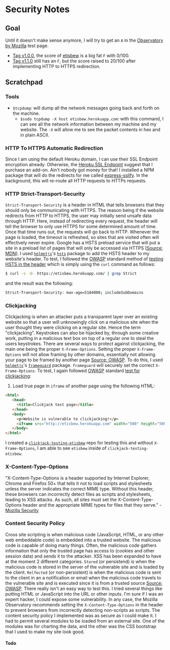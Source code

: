 # Security Notes

## Goal
Until it doesn't make sense anymore, I will try to get an `A` in the [Observatory by Mozilla](https://observatory.mozilla.org/) test page.
- [Tag v1.0.0](https://github.com/gvela024/etisbew/releases/tag/v1.0.0), the score of [etisbew](https://github.com/gvela024/etisbew/) is a big fat `F` with 0/100.
- [Tag v1.1.0](https://github.com/gvela024/etisbew/releases/tag/v1.1.0) still has an `F`, but the score raised to 20/100 after implementing HTTP to HTTPS redirection.

## Scratchpad

### Tools
- `$tcpdump`:  will dump all the network messages going back and forth on the machine.
  - `$sudo tcpdump -X host etisbew.herokuapp.com`: with this command, I can see all the network information between my machine and my website. The `-X` will allow me to see the packet contents in hex and in plain ASCII.

### HTTP To HTTPS Automatic Redirection
Since I am using the default Heroku domain, I can use their SSL Endpoint encryption already. Otherwise, the [Heroku SSL Endpoint](https://devcenter.heroku.com/articles/ssl-endpoint) suggest that I purchase an add-on. Ain't nobody got money for that! I installed a NPM package that will do the redirects for me called [express-sslify](https://github.com/florianheinemann/express-sslify). In the background, this will re-route all HTTP requests to HTTPs requests.

### HTTP Strict-Transport-Security
`Strict-Transport-Security` is a header in HTML that tells browsers that they should only be communicating with HTTPS. The reason being if the website redirects from HTTP to HTTPS, the user may initially send unsafe data through HTTP. Here, instead of redirecting every request, the header will tell the browser to only use HTTPS for some determined amount of time. Once that time runs out, the requests will go back to HTTP. Whenever the page is loaded, the timeout is refreshed, so sites that are visited often will effectively never expire. Google has a HSTS preload service that will put a site in a preload list of pages that will only be accessed via HTTPS [[Source: MDN](https://developer.mozilla.org/en-US/docs/Web/HTTP/Headers/Strict-Transport-Security)].
I used [`helmetjs`](https://github.com/helmetjs)'s [`hsts`](https://github.com/helmetjs/hsts) package to add the HSTS header to my website's header. To test, I followed the [OWASP](https://www.owasp.org/index.php/Main_Page) standard method of [testing HSTS in the header](https://www.owasp.org/index.php/Test_HTTP_Strict_Transport_Security_(OTG-CONFIG-007)) which is simply using the `curl` command as follows:
```bash
$ curl -s -D- https://etisbew.herokuapp.com/ | grep Strict
```
and the result was the following:
```bash
Strict-Transport-Security: max-age=5184000; includeSubDomains
```

### Clickjacking
Clickjacking is when an attacker puts a transparent layer over an existing website so that a user will unknowingly click on a malicious site when the user thought they were clicking on a regular site. Hence the term "clickjacking". Keystrokes can also be hijacked by, through some creative work, putting in a malicious text box on top of a regular one to steal the users keystrokes. There are several ways to protect against clickjacking, the main one being the proper `X-Frame-Options`. Setting the proper `X-Frame-Options` will not allow framing by other domains, essentially not allowing your page to be framed by another page [Source: OWASP](https://www.owasp.org/index.php/Clickjacking). To do this, I used [`helmetjs`](https://github.com/helmetjs)'s [`frameguard`](https://github.com/helmetjs/frameguard) package. `frameguard` will securely set the correct `X-Frame-Options`. To test, I again followed [OWASP](https://www.owasp.org/index.php/Main_Page) standard [test for clickjacking](https://www.owasp.org/index.php/Testing_for_Clickjacking_(OTG-CLIENT-009)):
1. Load true page in `iframe` of another page using the following HTML:
```html
<html>
   <head>
     <title>Clickjack test page</title>
   </head>
   <body>
     <p>Website is vulnerable to clickjacking!</p>
     <iframe src="http://etisbew.herokuapp.com" width="500" height="500"></iframe>
   </body>
</html>
```
I created a [`clickjack-testing-etisbew`](https://github.com/gvela024/clickjack-testing-etisbew) repo for testing this and without `X-Frame-Options`, I am able to see `etisbew` inside of `clickjack-testing-etisbew`.

### X-Content-Type-Options
"X-Content-Type-Options is a header supported by Internet Explorer, Chrome and Firefox 50+ that tells it not to load scripts and stylesheets unless the server indicates the correct MIME type. Without this header, these browsers can incorrectly detect files as scripts and stylesheets, leading to XSS attacks. As such, all sites must set the X-Content-Type-Options header and the appropriate MIME types for files that they serve." - [Mozilla Security](https://wiki.mozilla.org/Security/Guidelines/Web_Security#X-Content-Type-Options)

### Content Security Policy
Cross site scripting is when malicious code (JavaScript, HTML, or any other web embeddable code) is embedded into a trusted website. The malicious code is capable of doing many things. Often, the malicious code gathers information that only the trusted page has access to (cookies and other session data) and sends it to the attacker. XSS has been expanded to have at the moment 2 different categories. `Stored` (or persistend) is when the malicious code is stored in the server of the vulnerable site and is loaded by the client. `Relfected` (or non-persistent) is when the malicious code is sent to the client in an a notification or email when the malicious code travels to the vulnerable site and is executed since it is from a trusted source [Source: OWASP](https://www.owasp.org/index.php/Cross-site_Scripting_%28XSS%29).
There really isn't an easy way to test this. I tried several things like putting HTML or JavaScript into the URL or other inputs. I'm sure if I was an expert hacker, I could expose some vulnerability. In any case, the Mozilla Observatory recommends setting the `X-Content-Type-Options` in the header to prevent browsers from incorrectly detecting non-scripts as scripts.
The content security policy I implemented was as secure as I could make it. I had to permit several modules to be loaded from an external site. One of the modules was for charting the data, and the other was the CSS bootstrap that I used to make my site look good.

#### Todo
